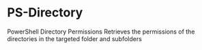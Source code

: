 # PS-Directory
PowerShell Directory Permissions
Retrieves the permissions of the directories in the targeted folder and subfolders
